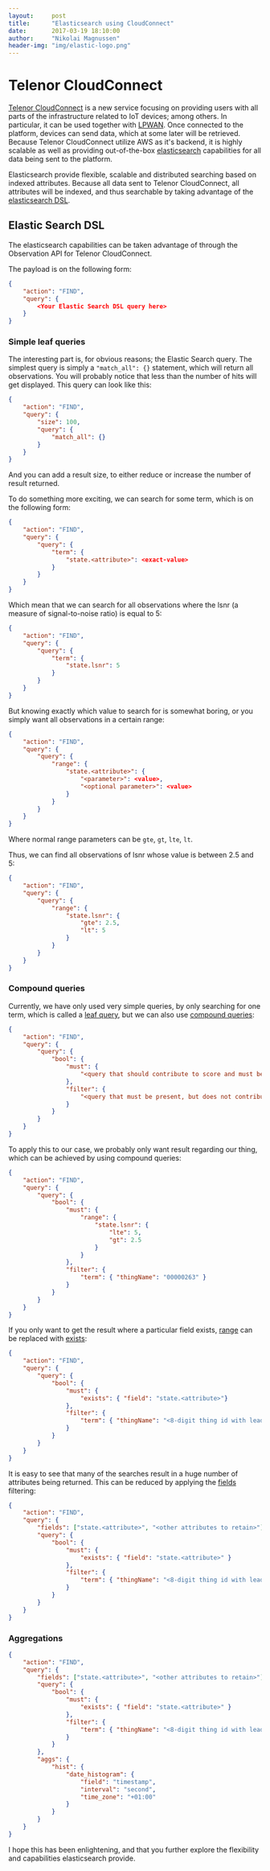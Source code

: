 ```yaml
---
layout:     post
title:      "Elasticsearch using CloudConnect"
date:       2017-03-19 18:10:00
author:     "Nikolai Magnussen"
header-img: "img/elastic-logo.png"
---
```


# Telenor CloudConnect
[Telenor CloudConnect](http://www.telenorconnexion.com/services/cloud-connect) is a new service focusing on providing users with all parts of the infrastructure related to IoT devices; among others.
In particular, it can be used together with [LPWAN](https://en.wikipedia.org/wiki/LPWAN).
Once connected to the platform, devices can send data, which at some later will be retrieved.
Because Telenor CloudConnect utilize AWS as it's backend, it is highly scalable as well as providing out-of-the-box [elasticsearch](https://www.elastic.co/) capabilities for all data being sent to the platform.

Elasticsearch provide flexible, scalable and distributed searching based on indexed attributes. Because all data sent to Telenor CloudConnect, all attributes will be indexed, and thus searchable by taking advantage of the [elasticsearch DSL](https://www.elastic.co/guide/en/elasticsearch/reference/current/query-dsl.html).

## Elastic Search DSL
The elasticsearch capabilities can be taken advantage of through the Observation API for Telenor CloudConnect.

The payload is on the following form:
```JSON
{
    "action": "FIND",
    "query": {
        <Your Elastic Search DSL query here>
    }
}
```

### Simple leaf queries
The interesting part is, for obvious reasons; the Elastic Search query.
The simplest query is simply a `"match_all": {}` statement, which will return all observations. You will probably notice that less than the number of hits will get displayed.
This query can look like this:
```JSON
{
    "action": "FIND",
    "query": {
        "size": 100,
        "query": {
            "match_all": {}
        }
    }
}
```
And you can add a result size, to either reduce or increase the number of result returned.

To do something more exciting, we can search for some term, which is on the following form:
```JSON
{
    "action": "FIND",
    "query": {
        "query": {
            "term": {
                "state.<attribute>": <exact-value>
            }
        }
    }
}
```

Which mean that we can search for all observations where the lsnr (a measure of signal-to-noise ratio) is equal to 5:
```JSON
{
    "action": "FIND",
    "query": {
        "query": {
            "term": {
                "state.lsnr": 5
            }
        }
    }
}
```

But knowing exactly which value to search for is somewhat boring, or you simply want all observations in a certain range:
```JSON
{
    "action": "FIND",
    "query": {
        "query": {
            "range": {
                "state.<attribute>": {
                    "<parameter>": <value>,
                    "<optional parameter>": <value>
                }
            }
        }
    }
}
```
Where normal range parameters can be `gte`, `gt`, `lte`, `lt`.

Thus, we can find all observations of lsnr whose value is between 2.5 and 5:
```JSON
{
    "action": "FIND",
    "query": {
        "query": {
            "range": {
                "state.lsnr": {
                    "gte": 2.5,
                    "lt": 5
                }
            }
        }
    }
}
```

### Compound queries
Currently, we have only used very simple queries, by only searching for one term, which is called a [leaf query](https://www.elastic.co/guide/en/elasticsearch/reference/current/query-dsl.html), but we can also use [compound queries](https://www.elastic.co/guide/en/elasticsearch/reference/current/query-dsl.html):
```JSON
{
    "action": "FIND",
    "query": {
        "query": {
            "bool": {
                "must": {
                    "<query that should contribute to score and must be present>"
                },
                "filter": {
                    "<query that must be present, but does not contribute to score>"
                }
            }
        }
    }
}
```

To apply this to our case, we probably only want result regarding our thing, which can be achieved by using compound queries:
```JSON
{
    "action": "FIND",
    "query": {
        "query": {
            "bool": {
                "must": {
                    "range": {
                        "state.lsnr": {
                            "lte": 5,
                            "gt": 2.5
                        }
                    }
                },
                "filter": {
                    "term": { "thingName": "00000263" }
                }
            }
        }
    }
}
```

If you only want to get the result where a particular field exists, [range](https://www.elastic.co/guide/en/elasticsearch/reference/current/query-dsl-range-query.html) can be replaced with [exists](https://www.elastic.co/guide/en/elasticsearch/reference/2.3/query-dsl-exists-query.html):
```JSON
{
    "action": "FIND",
    "query": {
        "query": {
            "bool": {
                "must": {
                    "exists": { "field": "state.<attribute>"}
                },
                "filter": {
                    "term": { "thingName": "<8-digit thing id with leading 0's>" }
                }
            }
        }
    }
}
```

It is easy to see that many of the searches result in a huge number of attributes being returned. This can be reduced by applying the [fields](https://www.elastic.co/guide/en/elasticsearch/reference/2.3/search-request-fields.html) filtering:
```JSON
{
    "action": "FIND",
    "query": {
        "fields": ["state.<attribute>", "<other attributes to retain>"],
        "query": {
            "bool": {
                "must": {
                    "exists": { "field": "state.<attribute>" }
                },
                "filter": {
                    "term": { "thingName": "<8-digit thing id with leading 0's>" }
                }
            }
        }
    }
}
```

### Aggregations
```JSON
{
    "action": "FIND",
    "query": {
        "fields": ["state.<attribute>", "<other attributes to retain>"],
        "query": {
            "bool": {
                "must": {
                    "exists": { "field": "state.<attribute>" }
                },
                "filter": {
                    "term": { "thingName": "<8-digit thing id with leading 0's>" }
                }
            }
        },
        "aggs": {
            "hist": {
                "date_histogram": {
                    "field": "timestamp",
                    "interval": "second",
                    "time_zone": "+01:00"
                }
            }
        }
    }
}
```

I hope this has been enlightening, and that you further explore the flexibility and capabilities elasticsearch provide.

